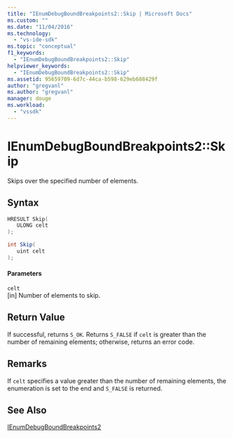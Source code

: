 ```yaml
---
title: "IEnumDebugBoundBreakpoints2::Skip | Microsoft Docs"
ms.custom: ""
ms.date: "11/04/2016"
ms.technology: 
  - "vs-ide-sdk"
ms.topic: "conceptual"
f1_keywords: 
  - "IEnumDebugBoundBreakpoints2::Skip"
helpviewer_keywords: 
  - "IEnumDebugBoundBreakpoints2::Skip"
ms.assetid: 95659709-6d7c-44ca-b598-629eb688429f
author: "gregvanl"
ms.author: "gregvanl"
manager: douge
ms.workload: 
  - "vssdk"
---
```

# IEnumDebugBoundBreakpoints2::Skip
Skips over the specified number of elements.  
  
## Syntax  
  
```cpp  
HRESULT Skip(  
   ULONG celt  
);  
```  
  
```csharp  
int Skip(  
   uint celt  
);  
```  
  
#### Parameters  
 `celt`  
 [in] Number of elements to skip.  
  
## Return Value  
 If successful, returns `S_OK`. Returns `S_FALSE` if `celt` is greater than the number of remaining elements; otherwise, returns an error code.  
  
## Remarks  
 If `celt` specifies a value greater than the number of remaining elements, the enumeration is set to the end and `S_FALSE` is returned.  
  
## See Also  
 [IEnumDebugBoundBreakpoints2](../../../extensibility/debugger/reference/ienumdebugboundbreakpoints2.md)